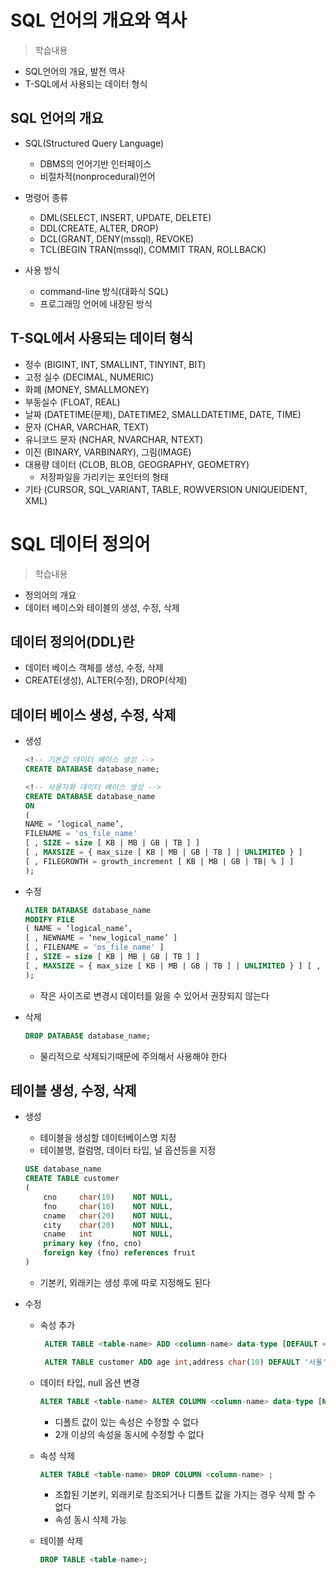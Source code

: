 # SQL 언어의 개요와 역사
> 학습내용
- SQL언어의 개요, 발전 역사
- T-SQL에서 사용되는 데이터 형식

## SQL 언어의 개요
- SQL(Structured Query Language) 
    - DBMS의 언어기반 인터페이스
    - 비절차적(nonprocedural)언어

- 명령어 종류
    - DML(SELECT, INSERT, UPDATE, DELETE)
    - DDL(CREATE, ALTER, DROP)
    - DCL(GRANT, DENY(mssql), REVOKE)
    - TCL(BEGIN TRAN(mssql), COMMIT TRAN, ROLLBACK)

- 사용 방식
    - command-line 방식(대화식 SQL)
    - 프로그래밍 언어에 내장된 방식

## T-SQL에서 사용되는 데이터 형식
- 정수 (BIGINT, INT, SMALLINT, TINYINT, BIT)
- 고정 실수 (DECIMAL, NUMERIC)
- 화폐 (MONEY, SMALLMONEY)
- 부동실수 (FLOAT, REAL)
- 날짜 (DATETIME(문제), DATETIME2, SMALLDATETIME, DATE, TIME)
- 문자 (CHAR, VARCHAR, TEXT)
- 유니코드 문자 (NCHAR, NVARCHAR, NTEXT)
- 이진 (BINARY, VARBINARY), 그림(IMAGE)
- 대용량 데이터 (CLOB, BLOB, GEOGRAPHY, GEOMETRY)
    - 저장파일을 가리키는 포인터의 형태
- 기타 (CURSOR, SQL_VARIANT, TABLE, ROWVERSION
UNIQUEIDENT, XML)

# SQL 데이터 정의어
> 학습내용
- 정의어의 개요
- 데이터 베이스와 테이블의 생성, 수정, 삭제

## 데이터 정의어(DDL)란
- 데이터 베이스 객체를 생성, 수정, 삭제
- CREATE(생성), ALTER(수정), DROP(삭제)

## 데이터 베이스 생성, 수정, 삭제
- 생성
    ```sql
    <!-- 기본값 데이터 베이스 생성 -->
    CREATE DATABASE database_name;

    <!-- 사용자화 데이터 베이스 생성 -->
    CREATE DATABASE database_name 
    ON
    (
    NAME = ‘logical_name’,
    FILENAME = 'os_file_name'
    [ , SIZE = size [ KB | MB | GB | TB ] ]
    [ , MAXSIZE = { max_size [ KB | MB | GB | TB ] | UNLIMITED } ] 
    [ , FILEGROWTH = growth_increment [ KB | MB | GB | TB| % ] ]
    );
    ``` 

- 수정
    ```sql
    ALTER DATABASE database_name 
    MODIFY FILE
    ( NAME = ‘logical_name’,
    [ , NEWNAME = ‘new_logical_name’ ]
    [ , FILENAME = 'os_file_name' ]
    [ , SIZE = size [ KB | MB | GB | TB ] ]
    [ , MAXSIZE = { max_size [ KB | MB | GB | TB ] | UNLIMITED } ] [ , FILEGROWTH = growth_increment [ KB | MB | GB | TB| % ] ]
    );
    ```
    - 작은 사이즈로 변경시 데이터를 잃을 수 있어서 권장되지 않는다

- 삭제
    ```sql
    DROP DATABASE database_name;
    ```
    - 물리적으로 삭제되기때문에 주의해서 사용해야 한다

## 테이블 생성, 수정, 삭제
- 생성
    - 테이블을 생성할 데이터베이스명 지정
    - 테이블명, 컬럼명, 데이터 타입, 널 옵션등을 지정
    ```sql
    USE database_name
    CREATE TABLE customer
    (
        cno     char(10)    NOT NULL,
        fno     char(10)    NOT NULL,
        cname   char(20)    NOT NULL, 
        city    char(20)    NOT NULL, 
        cname   int         NOT NULL, 
        primary key (fno, cno)
        foreign key (fno) references fruit
    )
    ```
    - 기본키, 외래키는 생성 후에 따로 지정해도 된다

- 수정
    - 속성 추가
        ```sql
         ALTER TABLE <table-name> ADD <column-name> data-type [DEFAULT <defaultValue> [NOT NULL] ];

         ALTER TABLE customer ADD age int,address char(10) DEFAULT '서울' NOT NULL;
        ```
    
    - 데이터 타입, null 옵션 변경 
        ```sql
        ALTER TABLE <table-name> ALTER COLUMN <column-name> data-type [NOT NULL] ;
        ``` 
        - 디폴트 값이 있는 속성은 수정할 수 없다
        - 2개 이상의 속성을 동시에 수정할 수 없다

    - 속성 삭제
        ```sql
        ALTER TABLE <table-name> DROP COLUMN <column-name> ;
        ```
        - 조합된 기본키, 외래키로 참조되거나 디폴트 값을 가지는 경우 삭제 할 수 없다
        - 속성 동시 삭제 가능
    
    - 테이블 삭제
        ```sql
        DROP TABLE <table-name>;
        ```